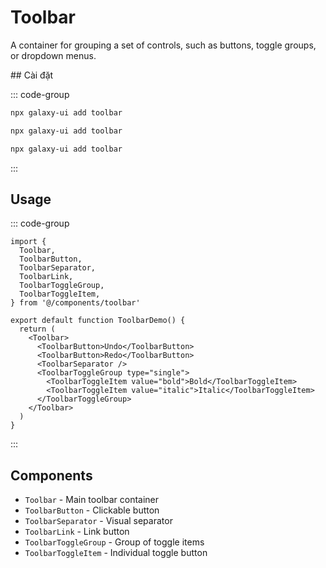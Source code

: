 # Toolbar

A container for grouping a set of controls, such as buttons, toggle groups, or dropdown menus.


<ComponentPreview name="ToolbarDemo">
  <template #preview>
    <DemoContainer>
      <ToolbarDemo />
    </DemoContainer>
  </template>
  <template #code>

::: code-group
```vue [Vue]
<template><div>Demo</div></template>
```

```tsx [React]
export default function App() { return <div>Demo</div> }
```

```typescript [Angular]
@Component({ template: `<div>Demo</div>` })
export class DemoComponent {}
```
:::

  </template>
</ComponentPreview>
## Cài đặt

::: code-group
```bash [React]
npx galaxy-ui add toolbar
```

```bash [Vue]
npx galaxy-ui add toolbar
```

```bash [Angular]
npx galaxy-ui add toolbar
```
:::

## Usage

::: code-group
```tsx [React]
import {
  Toolbar,
  ToolbarButton,
  ToolbarSeparator,
  ToolbarLink,
  ToolbarToggleGroup,
  ToolbarToggleItem,
} from '@/components/toolbar'

export default function ToolbarDemo() {
  return (
    <Toolbar>
      <ToolbarButton>Undo</ToolbarButton>
      <ToolbarButton>Redo</ToolbarButton>
      <ToolbarSeparator />
      <ToolbarToggleGroup type="single">
        <ToolbarToggleItem value="bold">Bold</ToolbarToggleItem>
        <ToolbarToggleItem value="italic">Italic</ToolbarToggleItem>
      </ToolbarToggleGroup>
    </Toolbar>
  )
}
```
:::

## Components

- `Toolbar` - Main toolbar container
- `ToolbarButton` - Clickable button
- `ToolbarSeparator` - Visual separator
- `ToolbarLink` - Link button
- `ToolbarToggleGroup` - Group of toggle items
- `ToolbarToggleItem` - Individual toggle button
